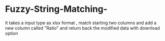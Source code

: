 # Fuzzy-String-Matching-
It takes a input type as xlsx format , match starting two columns and add a new column called "Ratio" and return back the modified data with download option
